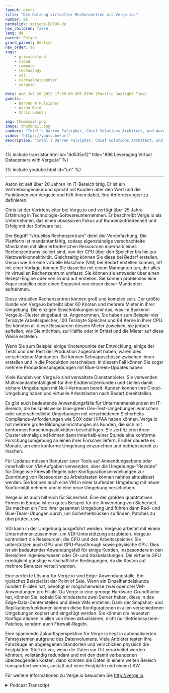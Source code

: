 ```yaml
---
layout: posts
title: "Die Nutzung virtueller Rechenzentren mit Verge.io."
number: 96
permalink: episode-EDT96-de
has_children: false
lang: de
parent: Folgen
grand_parent: Deutsch
nav_order: 96
tags:
    - privatecloud
    - cloud
    - compute
    - technology
    - sdi
    - virtualdatacenter
    - vergeio

date: Wed Jul 20 2022 17:00:00 GMT-0700 (Pacific Daylight Time)
guests:
    - Darren W Pulsipher
    - Aaron Reid
    - Chris Lehman

img: thumbnail.png
image: thumbnail.png
summary: "Intel's Darren Pulsipher, Chief Solutions Architect, und Aaron Reid, Principal Systems Engineer, sowie Chris Lehman, Senior VP of Sales, diskutieren Anwendungsfälle für die Virtual Data Center-Software von Verge.io."
video: "https://youtu.be/url"
description: "Intel's Darren Pulsipher, Chief Solutions Architect, und Aaron Reid, Principal Systems Engineer, sowie Chris Lehman, Senior VP of Sales, diskutieren Anwendungsfälle für die Virtual Data Center-Software von Verge.io."
---
```


<div>
{% include transistor.html id="dd535cf2" title="#96 Leveraging Virtual Datacenters with Verge.io" %}

{% include youtube.html id="url" %}
</div>

---

Aaron ist seit über 20 Jahren im IT-Bereich tätig. Er ist ein Vertriebsingenieur und spricht mit Kunden über den Wert und die Funktionen von Verge.io und hilft ihnen dabei, ihre Anforderungen zu definieren.

Chris ist der Vertriebsleiter bei Verge.io und verfügt über 25 Jahre Erfahrung in Technologie-Softwareunternehmen. Er beschreibt Verge.io als Unternehmen, das einen obsessiven Fokus auf Kundenzufriedenheit und Erfolg mit der Software hat.

Der Begriff "virtuelles Rechenzentrum" dient der Vereinfachung. Die Plattform ist mandantenfähig, sodass eigenständige verschachtelte Mandanten mit allen erforderlichen Ressourcen innerhalb eines Rechenzentrums isoliert sind, von der CPU über den Speicher bis hin zur Netzwerkkonnektivität. Gleichzeitig können Sie diese bei Bedarf erstellen. Genau wie Sie eine virtuelle Maschine (VM) bei Bedarf erstellen können, oft mit einer Vorlage, können Sie dasselbe mit einem Mandanten tun, der alles im virtuellen Rechenzentrum umfasst. Sie können sie entweder über einen Rezept-Engine oder von Grund auf erstellen. Sie können problemlos eine Kopie erstellen oder einen Snapshot von einem dieser Mandanten aufnehmen.

Diese virtuellen Rechenzentren können groß und komplex sein. Der größte Kunde von Verge.io betreibt über 60 Knoten und mehrere Mieter in ihrer Umgebung. Die einzigen Einschränkungen sind das, was im Backend-Verge.io-Cluster eingebaut ist. Angenommen, Sie haben zum Beispiel vier Terabyte Arbeitsspeicher, 100 Terabyte Speicher und 64 Kerne in Ihrer CPU. Sie könnten all diese Ressourcen diesem Mieter zuweisen, sie jedoch aufteilen, wie Sie möchten, zur Hälfte oder in Drittel und die Mieter auf diese Weise erstellen.

Wenn Sie zum Beispiel einige Knotenpunkte der Entwicklung, einige der Tests und den Rest der Produktion zugeordnet haben, wären dies verschiedene Mandanten. Sie können Schnappschüsse zwischen ihnen erstellen und in die Produktion verschieben. In diesem Fall können Sie sogar mehrere Produktionsumgebungen mit Blue-Green-Updates haben.

Viele Kunden von Verge.io sind verwaltete Dienstanbieter. Sie verwenden Multimandantenfähigkeit für ihre Endbenutzerkunden und stellen damit sichere Umgebungen mit Null-Vertrauen bereit. Kunden können ihre Cloud-Umgebung haben und virtuelle Arbeitslasten nach Bedarf bereitstellen.

Es gibt auch bedeutende Anwendungsfälle für Unternehmenskunden im IT-Bereich, die beispielsweise blue-green Dev-Test-Umgebungen wünschen oder unterschiedliche Umgebungen mit verschiedenen Sicherheits-Compliance-Anforderungen wie SOX oder HIPAA haben können. Verge.io hat mehrere große Bildungseinrichtungen als Kunden, die sich mit konformen Forschungsaktivitäten beschäftigen. Sie zertifizieren ihren Cluster einmalig und können dann innerhalb einer Stunde eine konforme Forschungsumgebung an einen ihrer Forscher liefern. Früher dauerte es Monate, um eine konforme Umgebung einzurichten und betriebsbereit zu machen.

Für Updates müssen Benutzer zwar Tools auf Anwendungsebene oder innerhalb von VM-Aufgaben verwenden, aber die Umgebungs-"Rezepte" für Dinge wie Firewall-Regeln oder Konfigurationseinstellungen zur Zuordnung von Ressourcen zu Arbeitslasten können nahtlos aktualisiert werden. Sie können auch eine VM in einer laufenden Umgebung mit neuer Konformität nehmen und in eine neue Umgebung verschieben.

Verge.io ist auch hilfreich für Sicherheit. Eine der größten quantitativen Firmen in Europa ist ein gutes Beispiel für die Anwendung von Sicherheit. Sie machen ein Foto ihrer gesamten Umgebung und führen dann Red- und Blue-Team-Übungen durch, um Sicherheitslücken zu finden, Patches zu überprüfen, usw.

VDI kann in der Umgebung ausgeführt werden. Verge.io arbeitet mit einem Unternehmen zusammen, um VDI-Unterstützung anzubieten. Verge.io kontrolliert die Ressourcen, die CPU und den Arbeitsspeicher. Sie unterstützen auch GPU und GPU-Passthrough sowie physische GPU. Dies ist ein bedeutender Anwendungsfall für einige Kunden, insbesondere in den Bereichen Ingenieurwesen oder Öl- und Gasbelastungen. Die virtuelle GPU ermöglicht günstige wirtschaftliche Bedingungen, da die Kosten auf mehrere Benutzer verteilt werden.

Eine perfekte Lösung für Verge.io sind Edge-Anwendungsfälle. Ein typisches Beispiel ist der Point of Sale. Wenn ein Einzelhandelskunde hundert Filialen hat, benötigt er möglicherweise zwei oder drei VM-Anwendungen pro Filiale. Da Verge.io eine geringe Hardware-Grundfläche hat, können Sie, sobald Sie mindestens zwei Server haben, diese in das Edge-Data-Center stellen und diese VMs erstellen. Dank der Snapshot- und Replikationsfunktionen können diese Konfigurationen in allen verschiedenen Umgebungen kopiert und eingefügt werden. Sie können die neuesten Konfigurationen in allen von ihnen aktualisieren, nicht nur Betriebssystem-Patches, sondern auch Firewall-Regeln.

Eine spannende Zukunftsperspektive für Verge.io liegt in automatisierten Fahrsystemen aufgrund des Datenvolumens. Viele Anbieter testen ihre Fahrzeuge an abgelegenen Standorten und verschicken physisch die Festplatten. Stell dir vor, wenn die Daten vor Ort verarbeitet werden könnten, vollständig redundant und mit den damit verbundenen überzeugenden Kosten, dann könnten die Daten in einem weiten Bereich transportiert werden, anstatt auf einer Festplatte und einem LKW.

Für weitere Informationen zu Verge.io besuchen Sie http://verge.io.



<details>
<summary> Podcast Transcript </summary>

<p></p>

</details>
